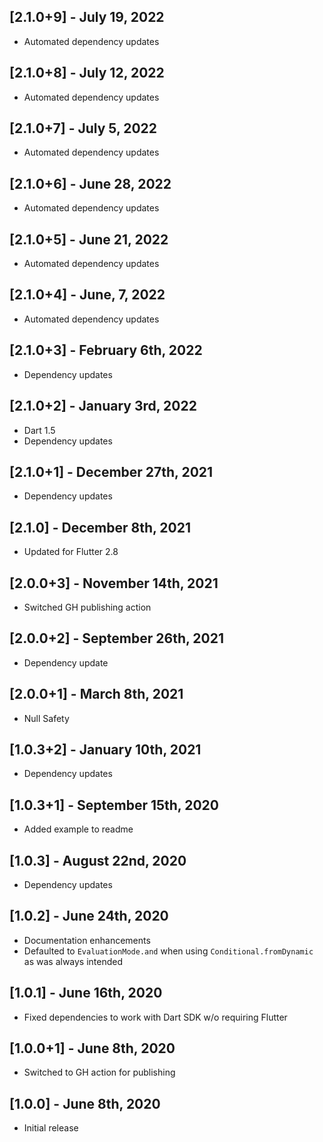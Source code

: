 ## [2.1.0+9] - July 19, 2022

* Automated dependency updates


## [2.1.0+8] - July 12, 2022

* Automated dependency updates


## [2.1.0+7] - July 5, 2022

* Automated dependency updates


## [2.1.0+6] - June 28, 2022

* Automated dependency updates


## [2.1.0+5] - June 21, 2022

* Automated dependency updates


## [2.1.0+4] - June, 7, 2022

* Automated dependency updates


## [2.1.0+3] - February 6th, 2022

* Dependency updates


## [2.1.0+2] - January 3rd, 2022

* Dart 1.5
* Dependency updates


## [2.1.0+1] - December 27th, 2021

* Dependency updates


## [2.1.0] - December 8th, 2021

* Updated for Flutter 2.8


## [2.0.0+3] - November 14th, 2021

* Switched GH publishing action


## [2.0.0+2] - September 26th, 2021

* Dependency update


## [2.0.0+1] - March 8th, 2021

* Null Safety


## [1.0.3+2] - January 10th, 2021

* Dependency updates


## [1.0.3+1] - September 15th, 2020

* Added example to readme


## [1.0.3] - August 22nd, 2020

* Dependency updates


## [1.0.2] - June 24th, 2020

* Documentation enhancements
* Defaulted to `EvaluationMode.and` when using `Conditional.fromDynamic` as was always intended


## [1.0.1] - June 16th, 2020

* Fixed dependencies to work with Dart SDK w/o requiring Flutter


## [1.0.0+1] - June 8th, 2020

* Switched to GH action for publishing


## [1.0.0] - June 8th, 2020

* Initial release






